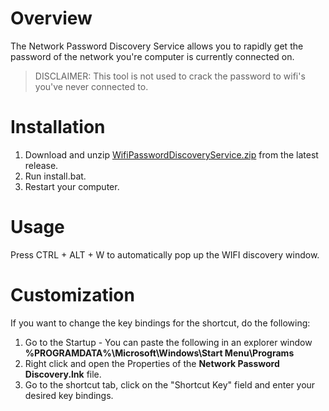 # Overview
The Network Password Discovery Service allows you to rapidly get the password of the network you're computer is currently connected on.


> DISCLAIMER: This tool is not used to crack the password to wifi's you've never connected to.

# Installation
  1. Download and unzip [WifiPasswordDiscoveryService.zip](https://github.com/mastloui/Wifi-Password-Discovery-Service/releases) from the latest release.
  2. Run install.bat.
  3. Restart your computer.


# Usage
Press CTRL + ALT + W to automatically pop up the WIFI discovery window.

# Customization
If you want to change the key bindings for the shortcut, do the following:
  1. Go to the Startup - You can paste the following in an explorer window **%PROGRAMDATA%\Microsoft\Windows\Start Menu\Programs**
  2. Right click and open the Properties of the **Network Password Discovery.lnk** file.
  3. Go to the shortcut tab, click on the "Shortcut Key" field and enter your desired key bindings.
